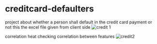 # creditcard-defaulters
project about whether a person shall default in the credit card payment or not
this the excel file given from client side
![credit 1](https://user-images.githubusercontent.com/90147513/153140775-2b9426f0-5679-46d9-b2ee-d7d00bece8c8.PNG)


correlation heat checking correlation between features
![credit2](https://user-images.githubusercontent.com/90147513/153141997-438f1cab-86d3-49ba-895e-a1c2e7a1dd87.PNG)
